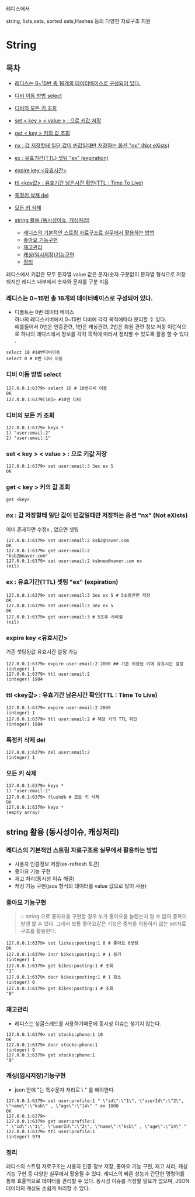 레디스에서

string, lists,sets, sorted sets,Hashes 등의 다양한 자료구조 지원

<!-- omit in toc -->
# String
<!-- omit in toc -->
## 목차

- [레디스는 0~15번 총 16개의 데이터베이스로 구성되어 있다.](#레디스는-015번-총-16개의-데이터베이스로-구성되어-있다)
- [디비 이동 방법 select](#디비-이동-방법-select)
- [디비의 모든 키 조회](#디비의-모든-키-조회)
- [set \< key \> \< value \> : 으로 키값 저장](#set--key---value---으로-키값-저장)
- [get \< key \> 키의 값 조회](#get--key--키의-값-조회)
- [nx : 값 저장할테 일단 값이 빈값일때만 저장하는 옵션 "nx" (Not eXists)](#nx--값-저장할테-일단-값이-빈값일때만-저장하는-옵션-nx-not-exists)
- [ex : 유효기간(TTL) 셋팅 "ex" (expiration)](#ex--유효기간ttl-셋팅-ex-expiration)
- [expire key \<유효시간\>](#expire-key-유효시간)
- [ttl \<key값\> : 유효기간 남은시간 확인(TTL : Time To Live)](#ttl-key값--유효기간-남은시간-확인ttl--time-to-live)
- [특정키 삭제 del](#특정키-삭제-del)
- [모든 키 삭제](#모든-키-삭제)

- [string 활용 (동시성이슈, 캐싱처리)](#string-활용-동시성이슈-캐싱처리)
  - [레디스의 기본적인 스트링 자료구조르 실무에서 활용하는 방법](#레디스의-기본적인-스트링-자료구조르-실무에서-활용하는-방법)
  - [좋아요 기능구현](#좋아요-기능구현)
  - [재고관리](#재고관리)
  - [캐싱(임시저장)기능구현](#캐싱임시저장기능구현)
  - [정리](#정리)


레디스에서 키값은 모두 문자열
value 값은 문자/숫자 구분없이 문자열 형식으로 저장되지만 레디스 내부에서 숫자와 문자를 구분 지음

### 레디스는 0~15번 총 16개의 데이터베이스로 구성되어 있다.

- 디폴트는 0번 데이터 베이스  
  하나의 레디스서버에서 0~15번 디비에 각각 목적에따라 분리할 수 있다.  
  예를들어서 0번은 인증관련, 1번은 캐싱관련, 2번은 회원 관련 정보 저장 이런식으로 하나의 레디스에서 정보를 각각 목적에 따라서 정리할 수 있도록 활용 할 수 있다 .

```shell
select 10 #10번디비이동
select 0 # 0번 디비 이동
```

### 디비 이동 방법 select

```docker
127.0.0.1:6379> select 10 # 10번디비 이동
OK
127.0.0.1:6379[10]> #10번 디비
```

### 디비의 모든 키 조회

```docker
127.0.0.1:6379> keys *
1) "user:email:2"
2) "user:email:1"
```

### set < key > < value > : 으로 키값 저장

```docker
127.0.0.1:6379> set user:email:3 3ex ex 5
OK
```

### get < key > 키의 값 조회

```docker
get <key>
```
### nx : 값 저장할테 일단 값이 빈값일때만 저장하는 옵션 "nx" (Not eXists)

이미 존재하면 수정x , 없으면 셋팅

```docker
127.0.0.1:6379> set user:email:2 ksb2@naver.com
OK
127.0.0.1:6379> get user:email:2
"ksb2@naver.com"
127.0.0.1:6379> set user:email:2 ksbnew@naver.com nx
(nil)
```

### ex : 유효기간(TTL) 셋팅 "ex" (expiration)

```docker
127.0.0.1:6379> set user:email:3 3ex ex 5 # 5초동안만 저장
OK
127.0.0.1:6379> set user:email:3 3ex ex 5
OK
127.0.0.1:6379> get user:email:3 # 5초후 사라짐
(nil)
```

### expire key <유효시간>

기존 셋팅된값 유효시간 설정 가능

```docker
127.0.0.1:6379> expire user:email:2 2000 ## 기존 저장된 키에 유효시간 설정
(integer) 1
127.0.0.1:6379> ttl user:email:2
(integer) 1984
```

### ttl <key값> : 유효기간 남은시간 확인(TTL : Time To Live)

```docker
127.0.0.1:6379> expire user:email:2 2000
(integer) 1
127.0.0.1:6379> ttl user:email:2 # 해당 키의 TTL 확인
(integer) 1984
```

### 특정키 삭제 del

```docker
127.0.0.1:6379> del user:email:2
(integer) 1
```

### 모든 키 삭제

```docker
127.0.0.1:6379> keys *
1) "user:email:1"
127.0.0.1:6379> flushdb # 모든 키 삭제
OK
127.0.0.1:6379> keys *
(empty array)
```





## string 활용 (동시성이슈, 캐싱처리)
### 레디스의 기본적인 스트링 자료구조르 실무에서 활용하는 방법
- 사용자 인증정보 저장(ex-refresh 토큰)
- 좋아요 기능 구현
- 재고 처리(동시성 이슈 해결)
- 캐싱 기능 구현(jsos 형식의 데이터를 value 값으로 많이 사용)

### 좋아요 기능구현
>💡 string 으로 좋아요을 구현할 경우 누가 좋아요를 눌렀는지 알 수 없어 중복이 발생 할 수 있다.
> 그래서 보통 좋아요같은 기능은 중복을 허용하지 않는 set자료구조를 활용한다.
``` docker
127.0.0.1:6379> set lickes:posting:1 0 # 좋아요 0셋팅
OK
127.0.0.1:6379> incr kikes:posting:1 # 1 증가
(integer) 1
127.0.0.1:6379> get kikes:posting:1 # 조회
"1"
127.0.0.1:6379> decr kikes:posting:1 # 1 감소
(integer) 0
127.0.0.1:6379> get kikes:posting:1 # 조회
"0"
```

### 재고관리
- 레디스는 싱글스레드를 사용하기때문에 동시성 이슈는 생기지 않는다.
```docker
127.0.0.1:6379> set stocks:phone:1 10
OK
127.0.0.1:6379> decr stocks:phone:1
(integer) 9
127.0.0.1:6379> get stocks:phone:1
"9"
```

### 캐싱(임시저장)기능구현
- json 안에 "는 특수문자 처리로 \ " 를 해야한다.
```docker
127.0.0.1:6379> set user:profile:1 " \"id\":\"1\", \"userId\":\"2\", \"name\":\"ksb\" , \"age\":\"14\" " ex 1000
OK
127.0.0.1:6379>
127.0.0.1:6379> get user:profile:1
" \"id\":\"1\", \"userId\":\"2\", \"name\":\"ksb\" , \"age\":\"14\" "
127.0.0.1:6379> ttl user:profile:1
(integer) 979
```

### 정리
레디스의 스트링 자료구조는 사용자 인증 정보 저장, 좋아요 기능 구현, 재고 처리, 캐싱 기능 구현 등 다양한 실무에서 활용될 수 있다. 레디스의 빠른 성능과 간단한 명령어를 통해 효율적으로 데이터를 관리할 수 있다. 동시성 이슈를 걱정할 필요가 없으며, JSON 데이터의 캐싱도 손쉽게 처리할 수 있다.
